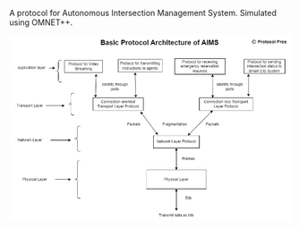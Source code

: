 A protocol for Autonomous Intersection Management System. Simulated using OMNET++.

<img src="https://github.com/ashutoshm1771/Autonomous-Intersection-Management-System-Protocol/blob/main/AIMS_Architecture.png"/>
